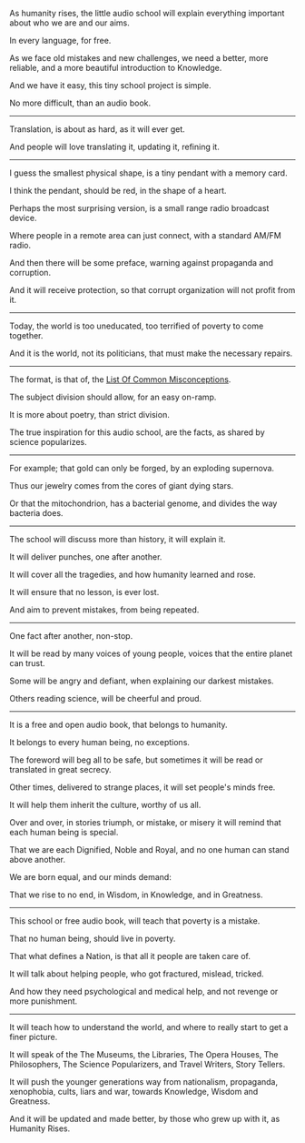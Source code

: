 As humanity rises,
the little audio school will explain everything important about who we are and our aims.

In every language,
for free.

As we face old mistakes and new challenges,
we need a better, more reliable, and a more beautiful introduction to Knowledge.

And we have it easy,
this tiny school project is simple.

No more difficult,
than an audio book.

---

Translation, is about as hard,
as it will ever get.

And people will love translating it,
updating it, refining it.

---

I guess the smallest physical shape,
is a tiny pendant with a memory card.

I think the pendant,
should be red, in the shape of a heart.

Perhaps the most surprising version,
is a small range radio broadcast device.

Where people in a remote area can just connect,
with a standard AM/FM radio.

And then there will be some preface,
warning against propaganda and corruption.

And it will receive protection,
so that corrupt organization will not profit from it.

---

Today, the world is too uneducated,
too terrified of poverty to come together.

And it is the world, not its politicians,
that must make the necessary repairs.

---

The format, is that of,
the [List Of Common Misconceptions][1].

The subject division should allow,
for an easy on-ramp.

It is more about poetry,
than strict division.

The true inspiration for this audio school,
are the facts, as shared by science popularizes.

---

For example; that gold can only be forged,
by an exploding supernova.

Thus our jewelry comes from the cores
of giant dying stars.

Or that the mitochondrion,
has a bacterial genome, and divides the way bacteria does.

---

The school will discuss more than history,
it will explain it.

It will deliver punches,
one after another.

It will cover all the tragedies,
and how humanity learned and rose.

It will ensure that no lesson,
is ever lost.

And aim to prevent mistakes,
from being repeated.

---

One fact after another,
non-stop.

It will be read by many voices of young people,
voices that the entire planet can trust.

Some will be angry and defiant,
when explaining our darkest mistakes.

Others reading science,
will be cheerful and proud.


---

It is a free and open audio book,
that belongs to humanity.

It belongs to every human being,
no exceptions.

The foreword will beg all to be safe,
but sometimes it will be read or translated in great secrecy.

Other times, delivered to strange places,
it will set people's minds free.

It will help them inherit the culture,
worthy of us all.

Over and over, in stories triumph, or mistake,
or misery it will remind that each human being is special.

That we are each Dignified, Noble and Royal,
and no one human can stand above another.

We are born equal,
and our minds demand:

That we rise to no end,
in Wisdom, in Knowledge, and in Greatness.

---

This school or free audio book,
will teach that poverty is a mistake.

That no human being,
should live in poverty.

That what defines a Nation,
is that all it people are taken care of.

It will talk about helping people,
who got fractured, mislead, tricked.

And how they need psychological and medical help,
and not revenge or more punishment.

---

It will teach how to understand the world,
and where to really start to get a finer picture.

It will speak of the The Museums, the Libraries, The Opera Houses,
The Philosophers, The Science Popularizers, and Travel Writers, Story Tellers.

It will push the younger generations way from nationalism, propaganda,
xenophobia, cults, liars and war, towards Knowledge, Wisdom and Greatness.

And it will be updated and made better,
by those who grew up with it, as Humanity Rises.


[1]: https://en.wikipedia.org/wiki/List_of_common_misconceptions
